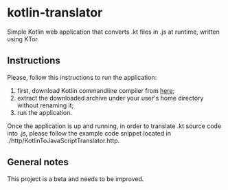 # kotlin-translator
Simple Kotlin web application that converts .kt files in .js at runtime, written using KTor.

## Instructions

Please, follow this instructions to run the application:
1. first, download Kotlin commandline compiler from [here](https://github.com/JetBrains/kotlin/releases);
2. extract the downloaded archive under your user's home directory without renaming it;
3. run the application.

Once the application is up and running, in order to translate .kt source code into .js, please follow the example code snippet located in ./http/KotlinToJavaScriptTranslator.http.

## General notes
This project is a beta and needs to be improved.
